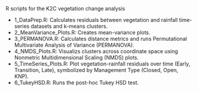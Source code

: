 R scripts for the K2C vegetation change analysis
- 1_DataPrep.R: Calculates residuals between vegetation and rainfall time-series datasets and k-means clusters.
- 2_MeanVariance_Plots.R: Creates mean-variance plots.
- 3_PERMANOVA.R: Calculates distance metrics and runs Permutational Multivariate Analysis of Variance (PERMANOVA).
- 4_NMDS_Plots.R: Visualizs clusters across coordinate space using Nonmetric Multidimensional Scaling (NMDS) plots.
- 5_TimeSeries_Plots.R: Plot vegetation-rainfall residuals over time (Early, Transition, Late), symbolized by Management Type (Closed, Open, KNP).
- 6_TukeyHSD.R: Runs the post-hoc Tukey HSD test.
